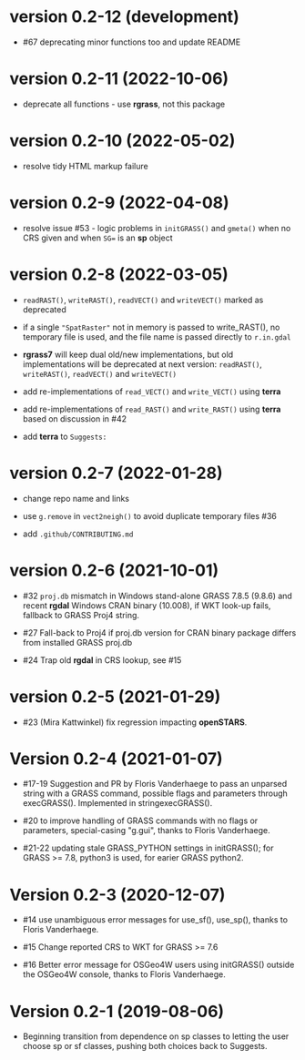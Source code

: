 # version 0.2-12 (development)

* #67 deprecating minor functions too and update README

# version 0.2-11 (2022-10-06)

* deprecate all functions - use **rgrass**, not this package

# version 0.2-10 (2022-05-02)

* resolve tidy HTML markup failure

# version 0.2-9 (2022-04-08)

* resolve issue #53 - logic problems in `initGRASS()` and `gmeta()` when no CRS given and when `SG=` is an **sp** object

# version 0.2-8 (2022-03-05)

* `readRAST()`, `writeRAST()`, `readVECT()` and `writeVECT()` marked as deprecated

* if a single `"SpatRaster"` not in memory is passed to write_RAST(), no temporary file is used, and the file name is passed directly to `r.in.gdal`

* **rgrass7** will keep dual old/new implementations, but old implementations will be deprecated at next version: `readRAST()`, `writeRAST()`, `readVECT()` and `writeVECT()`

* add re-implementations of `read_VECT()` and `write_VECT()` using **terra**

* add re-implementations of `read_RAST()` and `write_RAST()` using **terra** based on discussion in #42

* add **terra** to `Suggests:`

# version 0.2-7 (2022-01-28)

* change repo name and links

* use `g.remove` in `vect2neigh()` to avoid duplicate temporary files #36

* add `.github/CONTRIBUTING.md`

# version 0.2-6 (2021-10-01)

* #32 `proj.db` mismatch in Windows stand-alone GRASS 7.8.5 (9.8.6) and recent **rgdal** Windows CRAN binary (10.008), if WKT look-up fails, fallback to GRASS Proj4 string.

* #27 Fall-back to Proj4 if proj.db version for CRAN binary package differs from installed GRASS proj.db

* #24 Trap old **rgdal** in CRS lookup, see #15

# version 0.2-5 (2021-01-29)

* #23 (Mira Kattwinkel) fix regression impacting **openSTARS**.

# Version 0.2-4 (2021-01-07)

* #17-19 Suggestion and PR by Floris Vanderhaege to pass an unparsed string with a GRASS command, possible flags and parameters through execGRASS(). Implemented in stringexecGRASS().

* #20 to improve handling of GRASS commands with no flags or parameters, special-casing "g.gui", thanks to Floris Vanderhaege.

* #21-22 updating stale GRASS_PYTHON settings in initGRASS(); for GRASS >= 7.8, python3 is used, for earier GRASS python2.


# Version 0.2-3 (2020-12-07)

* #14 use unambiguous error messages for use_sf(), use_sp(), thanks to Floris Vanderhaege.

* #15 Change reported CRS to WKT for GRASS >= 7.6

* #16 Better error message for OSGeo4W users using initGRASS() outside the OSGeo4W console, thanks to Floris Vanderhaege.


# Version 0.2-1 (2019-08-06)

* Beginning transition from dependence on sp classes to letting the user choose sp or sf classes, pushing both choices back to Suggests.
